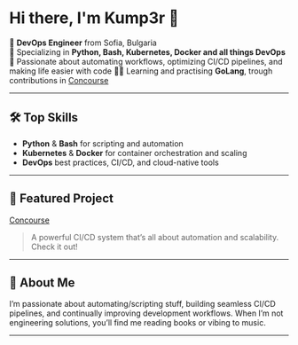 # Hi there, I'm Kump3r 👋

🚀 **DevOps Engineer** from Sofia, Bulgaria  
🔧 Specializing in **Python, Bash, Kubernetes, Docker and all things DevOps**  
🔄 Passionate about automating workflows, optimizing CI/CD pipelines, and making life easier with code
👨‍🎓 Learning and practising **GoLang**, trough contributions in [Concourse](https://github.com/concourse/concourse)

---

## 🛠️ Top Skills
- **Python** & **Bash** for scripting and automation
- **Kubernetes**  & **Docker** for container orchestration and scaling
- **DevOps** best practices, CI/CD, and cloud-native tools

---

## 🌟 Featured Project

[Concourse](https://github.com/concourse/concourse)  
> A powerful CI/CD system that’s all about automation and scalability. Check it out!

---

## 👤 About Me

I’m passionate about automating/scripting stuff, building seamless CI/CD pipelines, and continually improving development workflows. When I’m not engineering solutions, you’ll find me reading books or vibing to music.

---



<!--
**Kump3r/Kump3r** is a ✨ _special_ ✨ repository because its `README.md` (this file) appears on your GitHub profile.

Here are some ideas to get you started:

- 🔭 I’m currently working on ...
- 🌱 I’m currently learning ...
- 👯 I’m looking to collaborate on ...
- 🤔 I’m looking for help with ...
- 💬 Ask me about ...
- 📫 How to reach me: ...
- 😄 Pronouns: ...
- ⚡ Fun fact: ...
-->
